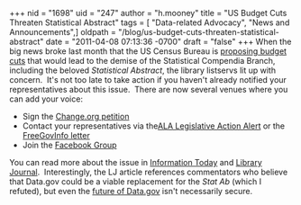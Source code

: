 +++
nid = "1698"
uid = "247"
author = "h.mooney"
title = "US Budget Cuts Threaten Statistical Abstract"
tags = [ "Data-related Advocacy", "News and Announcements",]
oldpath = "/blog/us-budget-cuts-threaten-statistical-abstract"
date = "2011-04-08 07:13:36 -0700"
draft = "false"
+++
When the big news broke last month that the US Census Bureau is
[proposing budget
cuts](http://www.psc.isr.umich.edu/pscinfoserv/?p=1814) that would lead
to the demise of the Statistical Compendia Branch, including the beloved
*Statistical Abstract*, the library listservs lit up with concern. 
It's not too late to take action if you haven't already notified your
representatives about this issue.  There are now several venues where
you can add your voice:

-   Sign the [Change.org
    petition](http://www.change.org/petitions/save-the-statistical-abstract-of-the-united-states-2#?opt_new=t&opt_fb=f)
-   Contact your representatives via the[ALA Legislative Action
    Alert](http://capwiz.com/ala/callalert/index.tt?alertid=37054501) or
    the [FreeGovInfo letter](http://freegovinfo.info/node/3219)
-   Join the [Facebook
    Group](https://www.facebook.com/home.php?sk=group_193019537404038&ap=1)

You can read more about the issue in [Information
Today](http://newsbreaks.infotoday.com/NewsBreaks/US-Census-Bureau-to-Eliminate-Strategic-Publications-Including-Statistical-Abstracts-74588.asp)
and [Library
Journal](http://www.libraryjournal.com/lj/home/889924-264/statistical_abstract_faces_an_untimely.html.csp). 
Interestingly, the LJ article references commentators who believe that
Data.gov could be a viable replacement for the *Stat Ab* (which I
refuted), but even the [future of
Data.gov](http://sunlightfoundation.com/savethedata/) isn't necessarily
secure.
